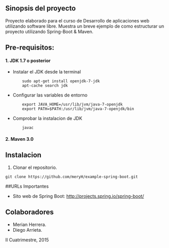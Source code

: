 ## Sinopsis del proyecto
Proyecto elaborado para el curso de Desarrollo de aplicaciones web utilizando software libre. Muestra un breve ejemplo de como estructurar un proyecto utilizando Spring-Boot & Maven.


## Pre-requisitos:
#### 1. JDK 1.7 o posterior
  * Instalar el JDK desde la terminal
    ```
        sudo apt-get install openjdk-7-jdk
        apt-cache search jdk
    ```
  * Configurar las variables de entorno
    ```
        export JAVA_HOME=/usr/lib/jvm/java-7-openjdk
        export PATH=$PATH:/usr/lib/jvm/java-7-openjdk/bin
    ```
  * Comprobar la instalacion de JDK
    ```
        javac
    ```

#### 2. Maven 3.0

## Instalacion
1. Clonar el repositorio.

```shell
git clone https://github.com/meryH/example-spring-boot.git
```
##URLs Importantes
+ Sito web de Spring Boot: http://projects.spring.io/spring-boot/

## Colaboradores
- Merian Herrera.
- Diego Arrieta.

II Cuatrimestre, 2015
